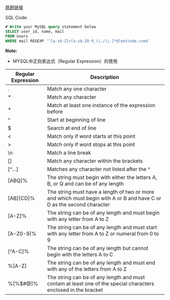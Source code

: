[原题链接](https://leetcode-cn.com/problems/find-users-with-valid-e-mails/)

SQL Code:

```sql
# Write your MySQL query statement below
SELECT user_id, name, mail
FROM Users
WHERE mail REGEXP '^[a-zA-Z]+[a-zA-Z0-9_\\./\\-]*@leetcode.com$'
```

**Note:**

- MYSQL中正则表达式（Regular Expression）的使用

|Regular Expression|	Description|
|--------|---------|
|. |Match any one character|
|*	|Match any character|
|+	|Match at least one instance of the expression before|
|^	|Start at beginning of line|
|$	|Search at end of line|
|<	|Match only if word starts at this point|
|>	|Match only if word stops at this point
|\n	|Match a line break
|[]	|Match any character within the brackets
|[^...]	|Matches any character not listed after the ^
|[ABQ]%	|The string must begin with either the letters A, B, or Q and can be of any length
|[AB][CD]%	|The string must have a length of two or more and which must begin with A or B and have C or D as the second character
|[A-Z]%	|The string can be of any length and must begin with any letter from A to Z
|[A-Z0-9]%	|The string can be of any length and must start with any letter from A to Z or numeral from 0 to 9
|[^A-C]%	|The string can be of any length but cannot begin with the letters A to C
|%[A-Z]	|The string can be of any length and must end with any of the letters from A to Z
|%[%$#@]%	|The string can be of any length and must contain at least one of the special characters enclosed in the bracket
